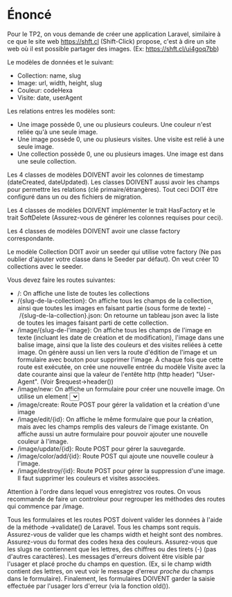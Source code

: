 # Énoncé
Pour le TP2, on vous demande de créer une application Laravel, similaire à ce que le site web https://shft.cl (Shift-Click) propose, c'est à dire un site web où il est possible partager des images. (Ex: https://shft.cl/ui4goq7bb)

Le modèles de données et le suivant:
- Collection: name, slug
- Image: url, width, height, slug
- Couleur: codeHexa
- Visite: date, userAgent

Les relations entres les modèles sont:
- Une image possède 0, une ou plusieurs couleurs. Une couleur n'est reliée qu'à une seule image.
- Une image possède 0, une ou plusieurs visites. Une visite est relié à une seule image.
- Une collection possède 0, une ou plusieurs images. Une image est dans une seule collection.

Les 4 classes de modèles DOIVENT avoir les colonnes de timestamp (dateCreated, dateUpdated). Les classes DOIVENT aussi avoir les champs pour permettre les relations (clé primaire/étrangères). Tout ceci DOIT être configuré dans un ou des fichiers de migration.

Les 4 classes de modèles DOIVENT implémenter le trait HasFactory et le trait SoftDelete (Assurez-vous de générer les colonnes requises pour ceci).

Les 4 classes de modèles DOIVENT avoir une classe factory correspondante.

Le modèle Collection DOIT avoir un seeder qui utilise votre factory (Ne pas oublier d'ajouter votre classe dans le Seeder par défaut). On veut créer 10 collections avec le seeder.

Vous devez faire les routes suivantes:

- /: On affiche une liste de toutes les collections
- /{slug-de-la-collection}: On affiche tous les champs de la collection, ainsi que toutes les images en faisant partie (sous forme de texte)
- /{slug-de-la-collection}.json: On retourne un tableau json avec la liste de toutes les images faisant parti de cette collection.
- /image/{slug-de-l'image}: On affiche tous les champs de l'image en texte (incluant les date de création et de modification), l'image dans une balise image, ainsi que la liste des couleurs et des visites reliées à cette image. On génère aussi un lien vers la route d'édition de l'image et un formulaire avec bouton pour supprimer l'image. À chaque fois que cette route est exécutée, on crée une nouvelle entrée du modèle Visite avec la date courante ainsi que la valeur de l'entête http (http header) "User-Agent". (Voir $request->header())
- /image/new: On affiche un formulaire pour créer une nouvelle image. On utilise un element <select> pour la sélection de la collection.
- /image/create: Route POST pour gérer la validation et la création d'une image
- /image/edit/{id}: On affiche le même formulaire que pour la création, mais avec les champs remplis des valeurs de l'image existante. On affiche aussi un autre formulaire pour pouvoir ajouter une nouvelle couleur à l'image.
- /image/update/{id}: Route POST pour gérer la sauvegarde.
- /image/color/add/{id}: Route POST qui ajoute une nouvelle couleur à l'image.
- /image/destroy/{id}: Route POST pour gérer la suppression d'une image. Il faut supprimer les couleurs et visites associées.

Attention à l'ordre dans lequel vous enregistrez vos routes. On vous recommande de faire un controleur pour regrouper les méthodes des routes qui commence par /image.

Tous les formulaires et les routes POST doivent valider les données à l'aide de la méthode ->validate() de Laravel.  Tous les champs sont requis. Assurez-vous de valider que les champs width et height sont des nombres. Assurez-vous du format des codes hexa des couleurs. Assurez-vous que les slugs ne contiennent que les lettres, des chiffres ou des tirets (-) (pas d'autres caractères). Les messages d'erreurs doivent être visible par l'usager et placé proche du champs en question. (Ex, si le champ width contient des lettres, on veut voir le message d'erreur _proche_ du champs dans le formulaire). Finalement, les formulaires DOIVENT garder la saisie effectuée par l'usager lors d'erreur (via la fonction old()).
